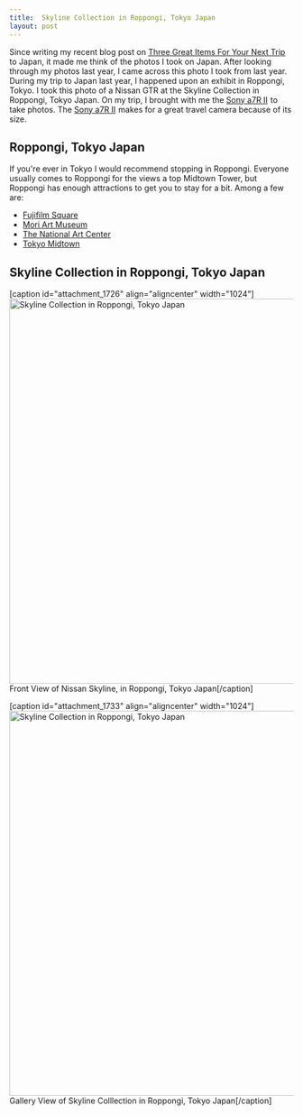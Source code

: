 ```yaml
---
title:  Skyline Collection in Roppongi, Tokyo Japan
layout: post
---
```

Since writing my recent blog post on <a href="https://www.moderrn.com/2018/01/24/three-great-items-next-trip-japan/" rel="noopener" target="_blank">Three Great Items For Your Next Trip</a> to Japan, it made me think of the photos I took on Japan. After looking through my photos last year, I came across this photo I took from last year. During my trip to Japan last year, I happened upon an exhibit in Roppongi, Tokyo. I took this photo of a Nissan GTR at the Skyline Collection in Roppongi, Tokyo Japan. On my trip, I brought with me the <a target="_blank" href="https://www.amazon.com/gp/product/B00ZDWGFR2/ref=as_li_tl?ie=UTF8&camp=1789&creative=9325&creativeASIN=B00ZDWGFR2&linkCode=as2&tag=moderrnwebsit-20&linkId=3c719dc900628328d6bd252904512b5b">Sony a7R II</a><img src="//ir-na.amazon-adsystem.com/e/ir?t=moderrnwebsit-20&l=am2&o=1&a=B00ZDWGFR2" width="1" height="1" border="0" alt="" style="border:none !important; margin:0px !important;" /> to take photos. The <a target="_blank" href="https://www.amazon.com/gp/product/B00ZDWGFR2/ref=as_li_tl?ie=UTF8&camp=1789&creative=9325&creativeASIN=B00ZDWGFR2&linkCode=as2&tag=moderrnwebsit-20&linkId=3c719dc900628328d6bd252904512b5b">Sony a7R II</a><img src="//ir-na.amazon-adsystem.com/e/ir?t=moderrnwebsit-20&l=am2&o=1&a=B00ZDWGFR2" width="1" height="1" border="0" alt="" style="border:none !important; margin:0px !important;" /> makes for a great travel camera because of its size. 

<h2>Roppongi, Tokyo Japan </h2>
If you're ever in Tokyo I would recommend stopping in Roppongi. Everyone usually comes to Roppongi for the views a top Midtown Tower, but Roppongi has enough attractions to get you to stay for a bit. Among a few are:

<ul>
<li><a href="https://www.google.com/url?sa=t&rct=j&q=&esrc=s&source=web&cd=1&ved=0ahUKEwjm-c-84_bYAhUU-WMKHbQMCJYQFggqMAA&url=http%3A%2F%2Ffujifilmsquare.jp%2Fen%2Fguide%2Faccess.html&usg=AOvVaw3eOJUbrT8PR4MoQiz9T-dN" rel="noopener" target="_blank">Fujifilm Square</a></li>
<li><a href="https://www.google.com/url?sa=t&rct=j&q=&esrc=s&source=web&cd=1&ved=0ahUKEwiryZXO4_bYAhUNxmMKHfTmCr0QFghFMAA&url=https%3A%2F%2Fwww.mori.art.museum%2Fen%2F&usg=AOvVaw0gLG95Z0YM2AoMmjLhYL2S" rel="noopener" target="_blank">Mori Art Museum</a></li>
<li><a href="https://www.google.com/url?sa=t&rct=j&q=&esrc=s&source=web&cd=1&ved=0ahUKEwj5iq7Z4_bYAhVF_mMKHT2GAZ4QFggpMAA&url=http%3A%2F%2Fwww.nact.jp%2Fenglish%2F&usg=AOvVaw0DKRSFEDhl__oId2IsVAOz" rel="noopener" target="_blank">The National Art Center</a></li>
<li><a href="https://www.google.com/url?sa=t&rct=j&q=&esrc=s&source=web&cd=3&ved=0ahUKEwil8N_34_bYAhVL7mMKHcQmBZ4QFgg3MAI&url=http%3A%2F%2Fwww.tokyo-midtown.com%2Fen%2Fabout%2Flocation.html&usg=AOvVaw1X68uVwCQJJVoroSRu_tKS" rel="noopener" target="_blank">Tokyo Midtown</a></li>
</ul>

<h2>Skyline Collection in Roppongi, Tokyo Japan</h2>

[caption id="attachment_1726" align="aligncenter" width="1024"]<a href="https://www.moderrn.com/2018/01/26/skyline-collection-in-roppongi-tokyo-japan/dsc02349_fadeout_softlight/" rel="attachment wp-att-1726"><img src="https://www.moderrn.com/wp-content/uploads/2018/01/DSC02349_fadeout_softlight-1024x683.jpg" alt="Skyline Collection in Roppongi, Tokyo Japan" width="1024" height="683" class="size-large wp-image-1726" /></a> Front View of Nissan Skyline, in Roppongi, Tokyo Japan[/caption]

[caption id="attachment_1733" align="aligncenter" width="1024"]<a href="https://www.moderrn.com/2018/01/26/skyline-collection-in-roppongi-tokyo-japan/dsc02359_fadeout_softlight/" rel="attachment wp-att-1733"><img src="https://www.moderrn.com/wp-content/uploads/2018/01/DSC02359_fadeout_softlight-1024x683.jpg" alt="Skyline Collection in Roppongi, Tokyo Japan" width="1024" height="683" class="size-large wp-image-1733" /></a> Gallery View of Skyline Colllection in Roppongi, Tokyo Japan[/caption]
